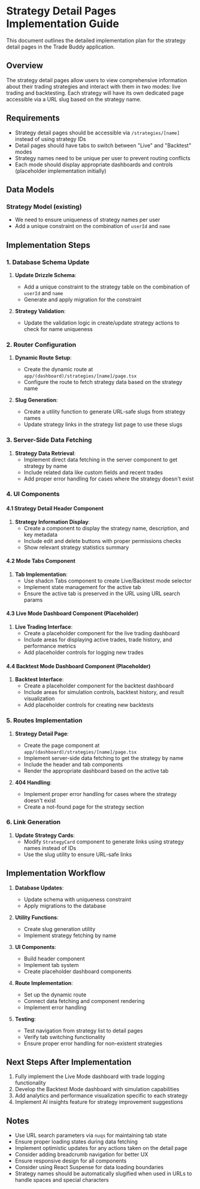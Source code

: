 # Strategy Detail Pages Implementation Guide

This document outlines the detailed implementation plan for the strategy detail pages in the Trade Buddy application.

## Overview

The strategy detail pages allow users to view comprehensive information about their trading strategies and interact with them in two modes: live trading and backtesting. Each strategy will have its own dedicated page accessible via a URL slug based on the strategy name.

## Requirements

- Strategy detail pages should be accessible via `/strategies/[name]` instead of using strategy IDs
- Detail pages should have tabs to switch between "Live" and "Backtest" modes
- Strategy names need to be unique per user to prevent routing conflicts
- Each mode should display appropriate dashboards and controls (placeholder implementation initially)

## Data Models

### Strategy Model (existing)

- We need to ensure uniqueness of strategy names per user
- Add a unique constraint on the combination of `userId` and `name`

## Implementation Steps

### 1. Database Schema Update

1. **Update Drizzle Schema**:

   - Add a unique constraint to the strategy table on the combination of `userId` and `name`
   - Generate and apply migration for the constraint

2. **Strategy Validation**:
   - Update the validation logic in create/update strategy actions to check for name uniqueness

### 2. Router Configuration

1. **Dynamic Route Setup**:

   - Create the dynamic route at `app/(dashboard)/strategies/[name]/page.tsx`
   - Configure the route to fetch strategy data based on the strategy name

2. **Slug Generation**:
   - Create a utility function to generate URL-safe slugs from strategy names
   - Update strategy links in the strategy list page to use these slugs

### 3. Server-Side Data Fetching

1. **Strategy Data Retrieval**:
   - Implement direct data fetching in the server component to get strategy by name
   - Include related data like custom fields and recent trades
   - Add proper error handling for cases where the strategy doesn't exist

### 4. UI Components

#### 4.1 Strategy Detail Header Component

1. **Strategy Information Display**:
   - Create a component to display the strategy name, description, and key metadata
   - Include edit and delete buttons with proper permissions checks
   - Show relevant strategy statistics summary

#### 4.2 Mode Tabs Component

1. **Tab Implementation**:
   - Use shadcn Tabs component to create Live/Backtest mode selector
   - Implement state management for the active tab
   - Ensure the active tab is preserved in the URL using URL search params

#### 4.3 Live Mode Dashboard Component (Placeholder)

1. **Live Trading Interface**:
   - Create a placeholder component for the live trading dashboard
   - Include areas for displaying active trades, trade history, and performance metrics
   - Add placeholder controls for logging new trades

#### 4.4 Backtest Mode Dashboard Component (Placeholder)

1. **Backtest Interface**:
   - Create a placeholder component for the backtest dashboard
   - Include areas for simulation controls, backtest history, and result visualization
   - Add placeholder controls for creating new backtests

### 5. Routes Implementation

1. **Strategy Detail Page**:

   - Create the page component at `app/(dashboard)/strategies/[name]/page.tsx`
   - Implement server-side data fetching to get the strategy by name
   - Include the header and tab components
   - Render the appropriate dashboard based on the active tab

2. **404 Handling**:
   - Implement proper error handling for cases where the strategy doesn't exist
   - Create a not-found page for the strategy section

### 6. Link Generation

1. **Update Strategy Cards**:
   - Modify `StrategyCard` component to generate links using strategy names instead of IDs
   - Use the slug utility to ensure URL-safe links

## Implementation Workflow

1. **Database Updates**:

   - Update schema with uniqueness constraint
   - Apply migrations to the database

2. **Utility Functions**:

   - Create slug generation utility
   - Implement strategy fetching by name

3. **UI Components**:

   - Build header component
   - Implement tab system
   - Create placeholder dashboard components

4. **Route Implementation**:

   - Set up the dynamic route
   - Connect data fetching and component rendering
   - Implement error handling

5. **Testing**:
   - Test navigation from strategy list to detail pages
   - Verify tab switching functionality
   - Ensure proper error handling for non-existent strategies

## Next Steps After Implementation

1. Fully implement the Live Mode dashboard with trade logging functionality
2. Develop the Backtest Mode dashboard with simulation capabilities
3. Add analytics and performance visualization specific to each strategy
4. Implement AI insights feature for strategy improvement suggestions

## Notes

- Use URL search parameters via `nuqs` for maintaining tab state
- Ensure proper loading states during data fetching
- Implement optimistic updates for any actions taken on the detail page
- Consider adding breadcrumb navigation for better UX
- Ensure responsive design for all components
- Consider using React Suspense for data loading boundaries
- Strategy names should be automatically slugified when used in URLs to handle spaces and special characters
